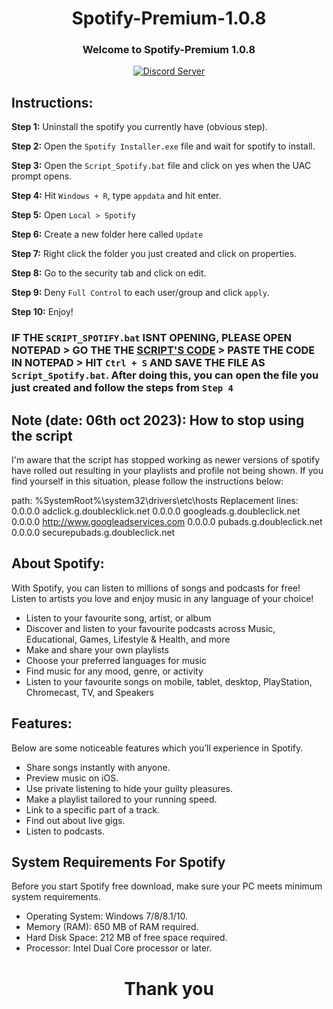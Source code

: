 <h1 align='center'> Spotify-Premium-1.0.8 </h1>

<h3 align = 'center'> Welcome to Spotify-Premium 1.0.8 </h3>

<p align = 'center'> <a href="https://discord.com/invite/CAJWYQBf">
    <img src="https://discordapp.com/api/guilds/737222740305641472/widget.png?style=shield" alt="Discord Server">
  </a></p>


## Instructions:

**Step 1:** Uninstall the spotify you currently have (obvious step).

**Step 2:** Open the `Spotify Installer.exe` file and wait for spotify to install.

**Step 3:** Open the `Script_Spotify.bat` file and click on yes when the UAC prompt opens.

**Step 4:** Hit `Windows + R`, type `appdata` and hit enter.

**Step 5:** Open `Local > Spotify`

**Step 6:** Create a new folder here called `Update`

**Step 7:** Right click the folder you just created and click on properties.

**Step 8:** Go to the security tab and click on edit.

**Step 9:** Deny `Full Control` to each user/group and click `apply`.

**Step 10:** Enjoy!

### IF THE `SCRIPT_SPOTIFY.bat` ISNT OPENING, PLEASE OPEN NOTEPAD > GO THE THE [SCRIPT'S CODE](https://github.com/LemonizDev/Spotify-Premium-1.0.8/blob/main/Script_Spotify.bat) > PASTE THE CODE IN NOTEPAD > HIT `Ctrl + S` AND SAVE THE FILE AS `Script_Spotify.bat`. After doing this, you can open the file you just created and follow the steps from `Step 4` 


## Note (date: 06th oct 2023): How to stop using the script
I'm aware that the script has stopped working as newer versions of spotify have rolled out resulting in your playlists and profile not being shown. If you find yourself in this situation, please follow the instructions below:

path: %SystemRoot%\system32\drivers\etc\hosts
Replacement lines:
0.0.0.0 adclick.g.doublecklick.net
0.0.0.0 googleads.g.doubleclick.net
0.0.0.0 http://www.googleadservices.com
0.0.0.0 pubads.g.doubleclick.net
0.0.0.0 securepubads.g.doubleclick.net

## About Spotify:
With Spotify, you can listen to millions of songs and podcasts for free! Listen to artists you love and enjoy music in any language of your choice!

- Listen to your favourite song, artist, or album
- Discover and listen to your favourite podcasts across Music, Educational, Games, Lifestyle & Health, and more
- Make and share your own playlists
- Choose your preferred languages for music
- Find music for any mood, genre, or activity
- Listen to your favourite songs on mobile, tablet, desktop, PlayStation, Chromecast, TV, and Speakers



## Features:
Below are some noticeable features which you’ll experience in Spotify.

- Share songs instantly with anyone.
- Preview music on iOS. 
- Use private listening to hide your guilty pleasures. 
- Make a playlist tailored to your running speed. 
- Link to a specific part of a track.
- Find out about live gigs. 
- Listen to podcasts. 


## System Requirements For Spotify
Before you start Spotify free download, make sure your PC meets minimum system requirements.

- Operating System: Windows 7/8/8.1/10.
- Memory (RAM): 650 MB of RAM required.
- Hard Disk Space: 212 MB of free space required.
- Processor: Intel Dual Core processor or later.


<h1 align = 'center'> Thank you </h1>
 
